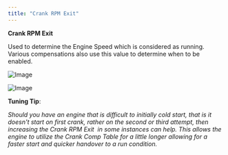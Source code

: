 ```yaml
---
title: "Crank RPM Exit"
---
```


**Crank RPM Exit**


Used to determine the Engine Speed which is considered as running. Various compensations also use this value to determine when to be enabled.&nbsp; &nbsp;


![Image](</lib/AA main3.jpg>)&nbsp; &nbsp;


![Image](</lib/Tuning Tip.jpg>) &nbsp; &nbsp; &nbsp; &nbsp; &nbsp; &nbsp;

**Tuning Tip**:&nbsp;


*Should you have an engine that is difficult to initially cold start, that is it doesn't start on first crank, rather on the second or third attempt, then increasing the Crank RPM Exit&nbsp; in some instances can help. This allows the engine to utilize the Crank Comp Table for a little longer allowing for a faster start and quicker handover to a run condition.*
